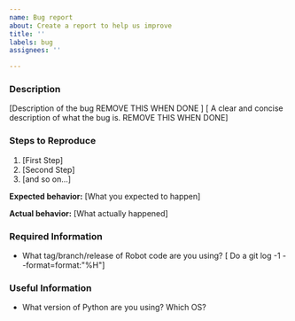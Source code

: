 ```yaml
---
name: Bug report
about: Create a report to help us improve
title: ''
labels: bug
assignees: ''

---
```


### Description

[Description of the bug REMOVE THIS WHEN DONE ]
[ A clear and concise description of what the bug is. REMOVE THIS WHEN DONE]

### Steps to Reproduce

1. [First Step]
2. [Second Step]
3. [and so on...]

**Expected behavior:** [What you expected to happen]

**Actual behavior:** [What actually happened]


### Required Information

- What tag/branch/release of Robot code are you using?
  [ Do a git log -1 --format=format:"%H"]



### Useful Information

- What version of Python are you using? Which OS?
